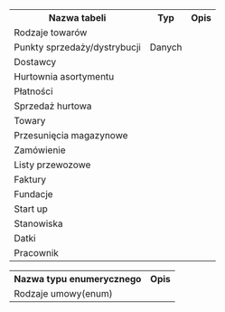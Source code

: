 <table>
    <tr>
        <th>Nazwa tabeli</th>
        <th>Typ</th>
        <th>Opis</th>
    </tr>
    <tr>
        <td>Rodzaje towarów</td>
        <td></td>
        <td></td>
    </tr>    
    <tr>
        <td>Punkty sprzedaży/dystrybucji</td>
        <td>Danych</td>
        <td></td>
    </tr>
    <tr>
        <td>Dostawcy</td>
        <td></td>
        <td></td>
    </tr>
    <tr>
        <td>Hurtownia asortymentu</td>
        <td></td>
        <td></td>
    </tr>
    <tr>
        <td>Płatności</td>
        <td></td>
        <td></td>
    </tr>
    <tr>
        <td>Sprzedaż hurtowa</td>
        <td></td>
        <td></td>
    </tr>
    <tr>
        <td>Towary</td>
        <td></td>
        <td></td>
    </tr>
    <tr>
        <td>Przesunięcia magazynowe</td>
        <td></td>
        <td></td>
    </tr>
    <tr>
        <td>Zamówienie</td>
        <td></td>
        <td></td>
    </tr>
    <tr>
        <td>Listy przewozowe</td>
        <td></td>
        <td></td>
    </tr>
    <tr>
        <td>Faktury</td>
        <td></td>
        <td></td>
    </tr>
    <tr>
        <td>Fundacje</td>
        <td></td>
        <td></td>
    </tr>
    <tr>
        <td>Start up</td>
        <td></td>
        <td></td>
    </tr>
    <tr>
        <td>Stanowiska</td>
        <td></td>
        <td></td>
    </tr>
    <tr>
        <td>Datki</td>
        <td></td>
        <td></td>
    </tr>
    <tr>
        <td>Pracownik</td>
        <td></td>
        <td></td>
    </tr>
</table>

<table>
    <tr>
        <th>Nazwa typu enumerycznego</th>
        <th>Opis</th>
    </tr> 
    <tr>
        <td>Rodzaje umowy(enum)</td>
        <td></td>
    </tr>
</table>